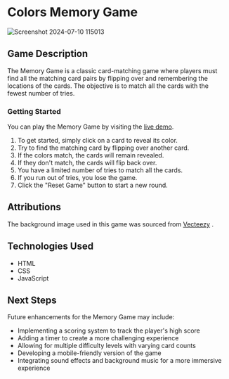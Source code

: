 # Colors Memory Game
![Screenshot 2024-07-10 115013](https://github.com/nourbahar/Memory-card-game/assets/96497876/0e46aa31-8ace-46db-b1ce-d62c4af8f0e0)


## Game Description
The Memory Game is a classic card-matching game where players must find all the matching card pairs by flipping over and remembering the locations of the cards. The objective is to match all the cards with the fewest number of tries.

### Getting Started
 You can play the Memory Game by visiting the [live demo](https://nourbahar.github.io/Memory-card-game/index.html).

1. To get started, simply click on a card to reveal its color.
2. Try to find the matching card by flipping over another card. 
3. If the colors match, the cards will remain revealed. 
4. If they don't match, the cards will flip back over.
5. You have a limited number of tries to match all the cards. 
6. If you run out of tries, you lose the game.
7. Click the "Reset Game" button to start a new round.


## Attributions
The background image used in this game  was sourced from [Vecteezy](https://www.vecteezy.com/vector-art/27202364-vector-pastel-memphis-blog-banner-template) .

## Technologies Used
* HTML
* CSS
* JavaScript

## Next Steps
Future enhancements for the Memory Game may include:

* Implementing a scoring system to track the player's high score
* Adding a timer to create a more challenging experience
* Allowing for multiple difficulty levels with varying card counts
* Developing a mobile-friendly version of the game
* Integrating sound effects and background music for a more immersive experience
